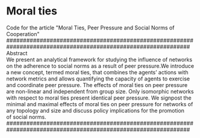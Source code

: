 # Moral ties
Code for the article "Moral Ties, Peer Pressure and Social Norms of Cooperation"
###############################################################################################################
Abstract                                                                                                                                         
We present an analytical framework for studying the influence of networks on the adherence to social norms as a
result of peer pressure.We introduce a new concept, termed moral ties, that combines the agents’ actions with
network metrics and allows quantifying the capacity of agents to exercise and coordinate peer pressure. The 
effects of moral ties on peer pressure are non-linear and independent from group size. Only isomorphic networks
with respect to moral ties present identical peer pressure. We signpost the minimal and maximal effects of moral
ties on peer pressure for networks of any topology and size and discuss policy implications for the promotion           
of social norms.                                                                                                                                 
###############################################################################################################

